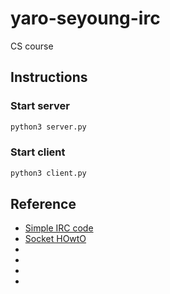 # yaro-seyoung-irc
CS course

## Instructions
### Start server
```bash
python3 server.py
```

### Start client
```bash
python3 client.py
```

## Reference
* [Simple IRC code]( http://www.binarytides.com/python-socket-programming-tutorial/)
* [Socket HOwtO](https://docs.python.org/3.6/howto/sockets.html)
*
*
*
*
